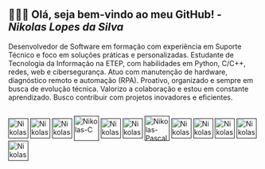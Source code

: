 ## 👨🏻‍💻 Olá, seja bem-vindo ao meu GitHub! - *Nikolas Lopes da Silva*

Desenvolvedor de Software em formação com experiência em Suporte Técnico e foco em soluções práticas e personalizadas. Estudante de Tecnologia da Informação na ETEP, com habilidades em Python, C/C++, redes, web e cibersegurança. Atuo com manutenção de hardware, diagnóstico remoto e automação (RPA). Proativo, organizado e sempre em busca de evolução técnica. Valorizo a colaboração e estou em constante aprendizado. Busco contribuir com projetos inovadores e eficientes.

##

<div>
  <a href=""><img align="center" alt="Nikolas-HTML5" height="40" width="40" src="https://cdn-icons-png.flaticon.com/128/1051/1051277.png"></a>
  <a href=""><img align="center" alt="Nikolas-CSS3" height="40" width="40" src="https://cdn-icons-png.flaticon.com/128/732/732190.png"></a>
  <a href=""><img align="center" alt="Nikolas-JS" height="40" width="40" src="https://cdn-icons-png.flaticon.com/128/5968/5968292.png"></a>
  <a href=""><img align="center" alt="Nikolas-C" height="50" width="50" src="https://img.icons8.com/?size=48&id=40670&format=png"></a>
  <a href=""><img align="center" alt="Nikolas-C++" height="40" width="40" src="https://cdn-icons-png.flaticon.com/128/6132/6132222.png"></a>
  <a href=""><img align="center" alt="Nikolas-Python" height="40" width="40" src="https://cdn.iconscout.com/icon/free/png-256/free-python-logo-icon-download-in-svg-png-gif-file-formats--brand-development-tools-pack-logos-icons-226051.png?f=webp"></a>
  <a href=""><img align="center" alt="Nikolas-Pascal" height="50" width="50" src="https://img.icons8.com/?size=48&id=JIca3PdDDoXN&format=png"></a>
  <a href=""><img align="center" alt="Nikolas-Lazarus" height="40" width="40" src="https://upload.wikimedia.org/wikipedia/commons/8/80/Lazarus_Logo_%28new%29.png"></a>
  <a href=""><img align="center" alt="Nikolas-QtCreator" height="40" width="40" src="https://upload.wikimedia.org/wikipedia/ru/f/f6/QtCreatorIcon.png"></a>
  <a href=""><img align="center" alt="Nikolas-PostgreSQL" height="40" width="40" src="https://cdn-icons-png.flaticon.com/512/5968/5968342.png"></a>
  <a href=""><img align="center" alt="Nikolas-MySQL" height="40" width="40" src="https://pngimg.com/uploads/mysql/mysql_PNG23.png"></a>
  <a href=""><img align="center" alt="Nikolas-GIT" height="40" width="40" src="https://img.icons8.com/?size=48&id=20906&format=png"></a>
</div>
